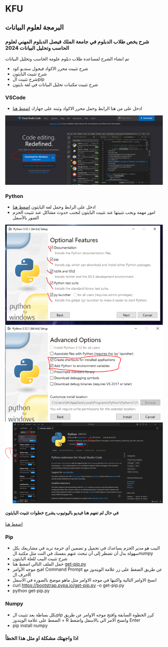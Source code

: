 # KFU 

## البرمجة لعلوم البيانات

### شرح يخص طلاب الدبلوم في جامعة الملك فيصل الدبلوم المهني لعلوم الحاسب وتحليل البيانات 2024

تم انشاء الشرح لمساعدة طلاب دبلوم علومة الحاسب وتحليل البيانات

- شرح تثبيت محرر الاكواد فيجول ستديو كود
- شرح تثبيت البايثون
- شرح تثبيت الpip
- شرح تثبيت مكتبات تحليل البيانات في لغة بايثون

### VSCode
- ادخل على من هنا الرابط وحمل محرر الاكواد وثبته على جهازك [اضغط هنا](https://code.visualstudio.com/)

<img src="vscode.PNG" alt="VSCODE" />

### Python
- ادخل على الرابط وحمل لغة البايثون [اضغط هنا](https://www.python.org/)
- امور مهمة ويجب تثبيتها عند تثبيت البايثون لتجنب حدوث مشاكل عند تثبيت الحزم الصور بالأسفل
<img src="1.PNG" alt="1" />
<img src="2.PNG" alt="2" />
<img src="3.PNG" alt="3" />

#### في حال لم تفهم هنا فيديو باليوتيوب يشرح خطوات تثبيت البايثون
[اضغط هنا](https://www.youtube.com/watch?v=02a5T6ktx8M&list=PLDoPjvoNmBAyE_gei5d18qkfIe-Z8mocs&index=2&ab_channel=ElzeroWebSchool)


### Pip
- البيب هو مدير الحزم يساعدك في تحميل و تضمين أي حزمة تريد في مشاريعك بكل سهولة بدل أن تضطر إلى أن تبحث عنهم بنفسك في النت مثل مكتبة الnumpy
- شرح تثبيت البيب للغلة البايثون
- حمل الملف التالي اضغط هنا [get-pip.py](https://bootstrap.pypa.io/get-pip.py)
- افتح موجه الأوامر Command Prompt عن طريق الضغط على زر علامة الويندوز مع حرف الR
- انسخ الاوامر التالية واكتبها في موجه الاوامر مثل ماهو موضح بالصورة في الاسفل
- curl https://bootstrap.pypa.io/get-pip.py -o get-pip.py
- python get-pip.py



### Numpy
- بكل بساطة بعد تثبيت الpip كرر الخطوة السابقة وافتح موجه الاوامر عن طريق الضغط على علامة الويندوز + R وانسخ الامر الي بالاسفل واضغط Enter
- pip install numpy

### اذا واجهتك مشكلة او مثل هذا الخطأ

